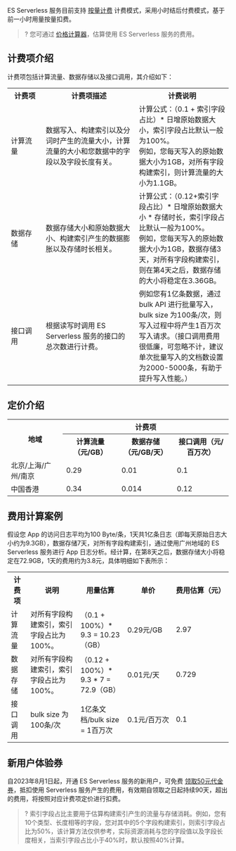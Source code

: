 ES Serverless 服务目前支持 [按量计费](https://cloud.tencent.com/document/product/555/9617) 计费模式，采用小时结后付费模式，基于前一小时用量按量扣费。
>? 您可通过 [价格计算器](https://buy.cloud.tencent.com/price/es/calculator)，估算使用 ES Serverless 服务的费用。

## 计费项介绍
计费项包括计算流量、数据存储以及接口调用，其介绍如下：
<table>
<tr>
<th class="tg-llyw" colspan="2" width=15%>计费项</th>
<th class="tg-llyw" colspan="2" width=40%>计费项描述</th>
<th class="tg-llyw" colspan="2" width=40%>计费说明</th>
</tr>
<tr>
<td class="tg-llyw" colspan="2" width=15%>计算流量</td>
<td class="tg-llyw" colspan="2" width=40%>数据写入、构建索引以及分词时产生的流量大小，计算流量的大小和您数据中的字段以及字段长度有关。</td>
<td class="tg-llyw" colspan="2" width=40%>计算公式：（0.1 + 索引字段占比）* 日增原始数据大小，索引字段占比默认一般为100%。<br>例如，您每天写入的原始数据大小为1GB，对所有字段构建索引，则计算流量的大小为1.1GB。</td>
</tr>
<tr>
<td class="tg-llyw" colspan="2" width=15%>数据存储</td>
<td class="tg-llyw" colspan="2" width=40%>数据存储大小和原始数据大小、构建索引产生的数据膨胀以及存储时长相关。</td>
<td class="tg-llyw" colspan="2" width=40%>计算公式：（0.12+索引字段占比）* 日增原始数据大小 * 存储时长，索引字段占比默认一般为100%。<br>例如，您每天写入的原始数据大小为1GB，数据存储3天，对所有字段构建索引，则在第4天之后，数据存储的大小将稳定在3.36GB。</td>
<tr>
<td class="tg-llyw" colspan="2" width=15%>接口调用</td>
<td class="tg-llyw" colspan="2" width=40%>根据读写时调用 ES Serverless 服务的接口的总次数进行计费。</td>
<td class="tg-llyw" colspan="2" width=40%>例如您有1亿条数据，通过 bulk API 进行批量写入，bulk size 为100条/次，则写入过程中将产生1百万次写入请求。（接口调用费用很低廉，可忽略不计，建议单次批量写入的文档数设置为2000-5000条，有助于提升写入性能。）</td>
</tr>
</table>

## 定价介绍
<table>
<tr>
<th rowspan="2" width=25%>地域</th>
<th colspan=3>计费项</th>
</tr>
<tr>
<th class="tg-llyw" width=25%>计算流量（元/GB）</th>
<th class="tg-llyw"  width=25%>数据存储（元/GB/天）</th>
<th class="tg-llyw" width=25%>接口调用（元/百万次）</th>
</tr>
<tr>
<td width=25%>北京/上海/广州/南京</td>
<td width=25%>0.29</td>
<td width=25%>0.01</td>
<td width=25%>0.1</td>
</tr>
<tr>
<td width=25%>中国香港</td>
<td width=25%>0.34</td>
<td width=25%>0.014</td>
<td width=25%> 0.12</td>
</tr>
</table>

## 费用计算案例
假设您 App 的访问日志平均为100 Byte/条，1天共1亿条日志（即每天原始日志大小约为9.3GB），数据存储7天，对所有字段构建索引，通过使用广州地域的 ES Serverless 服务进行 App 日志分析。经计算，在第8天之后，数据存储大小将稳定在72.9GB，1天的费用约为3.8元，具体明细如下表所示：
<table>
<tr>
<th class="tg-llyw" width=10%>计费项</th>
<th class="tg-llyw"  width=10%>说明</th>
<th class="tg-llyw"  width=35%>用量估算</th>
<th class="tg-llyw"  width=25%>单价</th>
<th class="tg-llyw"  width=10%><nobr>费用估算（元）</th>
</tr>
<tr>
<td class="tg-llyw"  width=15%>计算流量</td>
<td class="tg-llyw"  width=40%>对所有字段构建索引，索引字段占比为100%。</td>
<td class="tg-llyw"  width=15%>（0.1 + 100%）* 9.3 = 10.23（GB）</td>
<td class="tg-llyw"  width=15%>0.29元/GB</td>
<td class="tg-llyw"  width=15%>2.97</td>
</tr>
<tr>
<td class="tg-llyw"  width=15%>数据存储</td>
<td class="tg-llyw"  width=40%>对所有字段构建索引，索引字段占比为100%。</td>
<td class="tg-llyw"  width=15%>（0.12 + 100%）* 9.3 * 7 = 72.9（GB）</td>
<td class="tg-llyw"  width=15%>0.01元/天</td>
<td class="tg-llyw"  width=15%>0.729</td>
</tr>
<tr>
<td class="tg-llyw"  width=15%>接口调用</td>
<td class="tg-llyw"  width=40%>bulk size 为100条/次</td>
<td class="tg-llyw"  width=15%>1亿条文档/bulk size = 1百万次</td>
<td class="tg-llyw"  width=15%><nobr>0.1元/百万次</td>
<td class="tg-llyw"  width=15%>0.1</td>
</tr>
</table>

## 新用户体验券
自2023年8月1日起，开通 ES Serverless 服务的新用户，可免费 [领取50元代金券](https://cloud.tencent.com/act/pro/es_serverless)，抵扣使用 Serverless 服务产生的费用，有效期自领取之日起持续90天，超出的费用，将按照对应计费项定价进行扣费。
>? 索引字段占比主要用于估算构建索引产生的流量与存储消耗。例如，您有10个类型、长度相等的字段，您对其中的5个字段构建索引，则索引字段占比为50%，该计算方法仅供参考，实际资源消耗与您的字段值以及字段长度相关，当索引字段占比小于40%时，默认按照40%计算。


